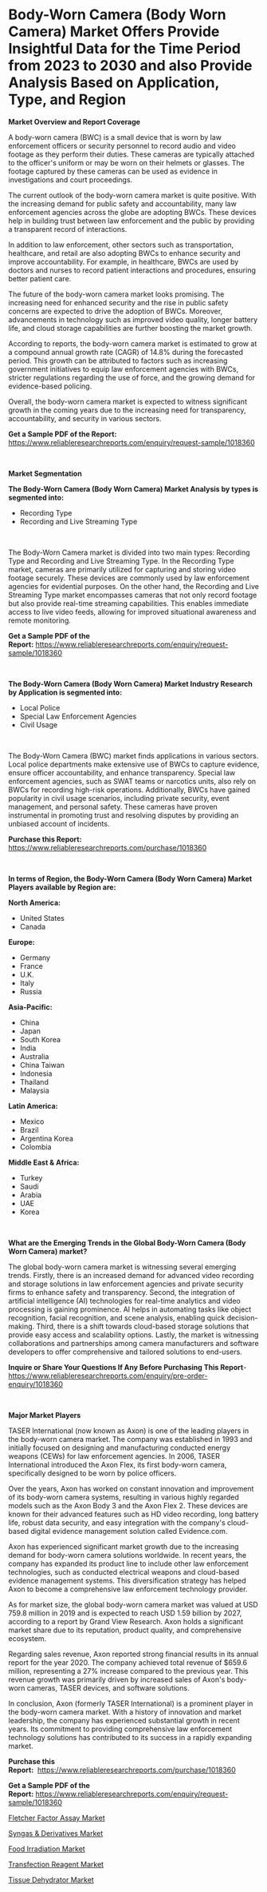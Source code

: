 <p><h1>Body-Worn Camera (Body Worn Camera) Market Offers Provide Insightful Data for the Time Period from 2023 to 2030 and also Provide Analysis Based on Application, Type, and Region</h1></p><p><strong>Market Overview and Report Coverage</strong></p>
<p><p>A body-worn camera (BWC) is a small device that is worn by law enforcement officers or security personnel to record audio and video footage as they perform their duties. These cameras are typically attached to the officer's uniform or may be worn on their helmets or glasses. The footage captured by these cameras can be used as evidence in investigations and court proceedings.</p><p>The current outlook of the body-worn camera market is quite positive. With the increasing demand for public safety and accountability, many law enforcement agencies across the globe are adopting BWCs. These devices help in building trust between law enforcement and the public by providing a transparent record of interactions.</p><p>In addition to law enforcement, other sectors such as transportation, healthcare, and retail are also adopting BWCs to enhance security and improve accountability. For example, in healthcare, BWCs are used by doctors and nurses to record patient interactions and procedures, ensuring better patient care.</p><p>The future of the body-worn camera market looks promising. The increasing need for enhanced security and the rise in public safety concerns are expected to drive the adoption of BWCs. Moreover, advancements in technology such as improved video quality, longer battery life, and cloud storage capabilities are further boosting the market growth.</p><p>According to reports, the body-worn camera market is estimated to grow at a compound annual growth rate (CAGR) of 14.8% during the forecasted period. This growth can be attributed to factors such as increasing government initiatives to equip law enforcement agencies with BWCs, stricter regulations regarding the use of force, and the growing demand for evidence-based policing.</p><p>Overall, the body-worn camera market is expected to witness significant growth in the coming years due to the increasing need for transparency, accountability, and security in various sectors.</p></p>
<p><strong>Get a Sample PDF of the Report:</strong> <a href="https://www.reliableresearchreports.com/enquiry/request-sample/1018360">https://www.reliableresearchreports.com/enquiry/request-sample/1018360</a></p>
<p>&nbsp;</p>
<p><strong>Market Segmentation</strong></p>
<p><strong>The Body-Worn Camera (Body Worn Camera) Market Analysis by types is segmented into:</strong></p>
<p><ul><li>Recording Type</li><li>Recording and Live Streaming Type</li></ul></p>
<p>&nbsp;</p>
<p><p>The Body-Worn Camera market is divided into two main types: Recording Type and Recording and Live Streaming Type. In the Recording Type market, cameras are primarily utilized for capturing and storing video footage securely. These devices are commonly used by law enforcement agencies for evidential purposes. On the other hand, the Recording and Live Streaming Type market encompasses cameras that not only record footage but also provide real-time streaming capabilities. This enables immediate access to live video feeds, allowing for improved situational awareness and remote monitoring.</p></p>
<p><strong>Get a Sample PDF of the Report:</strong>&nbsp;<a href="https://www.reliableresearchreports.com/enquiry/request-sample/1018360">https://www.reliableresearchreports.com/enquiry/request-sample/1018360</a></p>
<p>&nbsp;</p>
<p><strong>The Body-Worn Camera (Body Worn Camera) Market Industry Research by Application is segmented into:</strong></p>
<p><ul><li>Local Police</li><li>Special Law Enforcement Agencies</li><li>Civil Usage</li></ul></p>
<p>&nbsp;</p>
<p><p>The Body-Worn Camera (BWC) market finds applications in various sectors. Local police departments make extensive use of BWCs to capture evidence, ensure officer accountability, and enhance transparency. Special law enforcement agencies, such as SWAT teams or narcotics units, also rely on BWCs for recording high-risk operations. Additionally, BWCs have gained popularity in civil usage scenarios, including private security, event management, and personal safety. These cameras have proven instrumental in promoting trust and resolving disputes by providing an unbiased account of incidents.</p></p>
<p><strong>Purchase this Report:</strong>&nbsp; <a href="https://www.reliableresearchreports.com/purchase/1018360">https://www.reliableresearchreports.com/purchase/1018360</a></p>
<p>&nbsp;</p>
<p><strong>In terms of Region, the Body-Worn Camera (Body Worn Camera) Market Players available by Region are:</strong></p>
<p>
    <p> <strong> North America: </strong>
        <ul>
            <li>United States</li>
            <li>Canada</li>
        </ul>
        </p> 
    <p> <strong> Europe: </strong>
        <ul>
            <li>Germany</li>
            <li>France</li>
            <li>U.K.</li>
            <li>Italy</li>
            <li>Russia</li>
        </ul>
        </p> 
    <p> <strong> Asia-Pacific: </strong>
        <ul>
            <li>China</li>
            <li>Japan</li>
            <li>South Korea</li>
            <li>India</li>
            <li>Australia</li>
            <li>China Taiwan</li>
            <li>Indonesia</li>
            <li>Thailand</li>
            <li>Malaysia</li>
        </ul>
        </p> 
    <p> <strong> Latin America: </strong>
        <ul>
            <li>Mexico</li>
            <li>Brazil</li>
            <li>Argentina Korea</li>
            <li>Colombia</li>
        </ul>
        </p> 
    <p> <strong> Middle East & Africa: </strong>
        <ul>
            <li>Turkey</li>
            <li>Saudi</li>
            <li>Arabia</li>
            <li>UAE</li>
            <li>Korea</li>
        </ul>
    </p>
    </p>
<p>&nbsp;</p>
<p><strong>What are the Emerging Trends in the Global Body-Worn Camera (Body Worn Camera) market?</strong></p>
<p><p>The global body-worn camera market is witnessing several emerging trends. Firstly, there is an increased demand for advanced video recording and storage solutions in law enforcement agencies and private security firms to enhance safety and transparency. Second, the integration of artificial intelligence (AI) technologies for real-time analytics and video processing is gaining prominence. AI helps in automating tasks like object recognition, facial recognition, and scene analysis, enabling quick decision-making. Third, there is a shift towards cloud-based storage solutions that provide easy access and scalability options. Lastly, the market is witnessing collaborations and partnerships among camera manufacturers and software developers to offer comprehensive and tailored solutions to end-users.</p></p>
<p><strong>Inquire or Share Your Questions If Any Before Purchasing This Report</strong>- <a href="https://www.reliableresearchreports.com/enquiry/pre-order-enquiry/1018360">https://www.reliableresearchreports.com/enquiry/pre-order-enquiry/1018360</a></p>
<p>&nbsp;</p>
<p><strong>Major Market Players</strong></p>
<p><p>TASER International (now known as Axon) is one of the leading players in the body-worn camera market. The company was established in 1993 and initially focused on designing and manufacturing conducted energy weapons (CEWs) for law enforcement agencies. In 2006, TASER International introduced the Axon Flex, its first body-worn camera, specifically designed to be worn by police officers.</p><p>Over the years, Axon has worked on constant innovation and improvement of its body-worn camera systems, resulting in various highly regarded models such as the Axon Body 3 and the Axon Flex 2. These devices are known for their advanced features such as HD video recording, long battery life, robust data security, and easy integration with the company's cloud-based digital evidence management solution called Evidence.com.</p><p>Axon has experienced significant market growth due to the increasing demand for body-worn camera solutions worldwide. In recent years, the company has expanded its product line to include other law enforcement technologies, such as conducted electrical weapons and cloud-based evidence management systems. This diversification strategy has helped Axon to become a comprehensive law enforcement technology provider.</p><p>As for market size, the global body-worn camera market was valued at USD 759.8 million in 2019 and is expected to reach USD 1.59 billion by 2027, according to a report by Grand View Research. Axon holds a significant market share due to its reputation, product quality, and comprehensive ecosystem.</p><p>Regarding sales revenue, Axon reported strong financial results in its annual report for the year 2020. The company achieved total revenue of $659.6 million, representing a 27% increase compared to the previous year. This revenue growth was primarily driven by increased sales of Axon's body-worn cameras, TASER devices, and software solutions.</p><p>In conclusion, Axon (formerly TASER International) is a prominent player in the body-worn camera market. With a history of innovation and market leadership, the company has experienced substantial growth in recent years. Its commitment to providing comprehensive law enforcement technology solutions has contributed to its success in a rapidly expanding market.</p></p>
<p><strong>Purchase this Report:</strong>&nbsp;&nbsp;<a href="https://www.reliableresearchreports.com/purchase/1018360">https://www.reliableresearchreports.com/purchase/1018360</a></p>
<p></p>
<p><strong>Get a Sample PDF of the Report:</strong>&nbsp;<a href="https://www.reliableresearchreports.com/enquiry/request-sample/1018360">https://www.reliableresearchreports.com/enquiry/request-sample/1018360</a></p>
<p><p><a href="https://www.reportprime.com/fletcher-factor-assay-r9933">Fletcher Factor Assay Market</a></p><p><a href="https://github.com/BryceTownsendr/Market-Research-Report-List-1/blob/main/syngas-derivatives-market.md">Syngas & Derivatives Market</a></p><p><a href="https://medium.com/@rogerking1949/food-irradiation-market-size-growth-forecast-2023-2030-3195efa2fbd4">Food Irradiation Market</a></p><p><a href="https://www.linkedin.com/pulse/transfection-reagent-market-research-report-provides-vlvqe/">Transfection Reagent Market</a></p><p><a href="https://www.reportprime.com/tissue-dehydrator-r9931">Tissue Dehydrator Market</a></p></p>